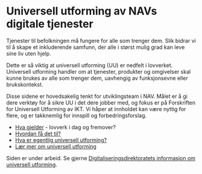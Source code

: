 # Universell utforming av NAVs digitale tjenester

<p class="typo-ingress">Tjenester til befolkningen må fungere for alle som trenger dem. Slik bidrar vi til å skape et inkluderende samfunn, der alle i størst mulig grad kan leve sine liv uten hjelp. 
  
Dette er så viktig at universell utforming (UU) er nedfelt i lovverket. Universell utforming handler om at tjenester, produkter og omgivelser skal kunne brukes av alle som trenger dem, uavhengig av funksjonsevne eller brukskontekst.</p>

Disse sidene er hovedsakelig tenkt for utviklingsteam i NAV. Målet er å gi dere verktøy for å sikre UU i det dere jobber med, og fokus er på Forskriften for Universell Utforming av IKT. Vi håper at innholdet kan være nyttig for flere, og er takknemlig for innspill og forbedringsforslag.

* [Hva gjelder](/hva-gjelder/) - lovverk i dag og fremover?
* [Hvordan få det til?](/hvordan-faa-det-til/)
* [Hva er egentlig universell utforming?](/hva-er-uu/)
* [Lær mer om universell utforming](/lære-mer/)

<alertstripe type="advarsel">Siden er under arbeid. Se gjerne [Digitaliseringsdirektoratets informasjon om universell utforming](https://uu.difi.no/kva-er-universell-utforming).</alertstripe>
